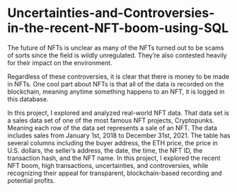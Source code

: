# Uncertainties-and-Controversies-in-the-recent-NFT-boom-using-SQL

The future of NFTs is unclear as many of the NFTs turned out to be scams of sorts since the field is wildly unregulated. They’re also contested heavily for their impact on the environment.
 
Regardless of these controversies, it is clear that there is money to be made in NFTs. One cool part about NFTs is that all of the data is recorded on the blockchain, meaning anytime something happens to an NFT, it is logged in this database. 
 
In this project, I explored and analyzed real-world NFT data. 
That data set is a sales data set of one of the most famous NFT projects, Cryptopunks. Meaning each row of the data set represents a sale of an NFT. The data includes sales from January 1st, 2018 to December 31st, 2021. The table has several columns including the buyer address, the ETH price, the price in U.S. dollars, the seller’s address, the date, the time, the NFT ID, the transaction hash, and the NFT name.
In this project, I explored the recent NFT boom, high transactions, uncertainties, and controversies, while recognizing their appeal for transparent, blockchain-based recording and potential profits.
